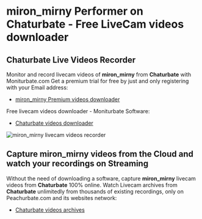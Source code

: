 # miron_mirny Performer on Chaturbate - Free LiveCam videos downloader

## Chaturbate Live Videos Recorder

Monitor and record livecam videos of **miron_mirny** from **Chaturbate** with Moniturbate.com
Get a premium trial for free by just and only registering with your Email address:
* [miron_mirny Premium videos downloader](https://moniturbate.com/request-demo-licence-key.html)

Free livecam videos downloader - Moniturbate Software:
* [Chaturbate videos downloader](https://moniturbate.com/moniturbate-download-software.html)

![miron_mirny livecam videos recorder](https://peachurnet.com/templates/moniturbate-software.png)


## Capture miron_mirny videos from the Cloud and watch your recordings on Streaming

Without the need of downloading a software, capture **miron_mirny** livecam videos from **Chaturbate** 100% online.
Watch Livecam archives from **Chaturbate** unlimitedly from thousands of existing recordings, only on Peachurbate.com and its websites network:
* [Chaturbate videos archives](https://peachurnet.com/)